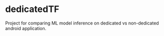 # dedicatedTF
Project for comparing ML model inference on dedicated vs non-dedicated android application.

